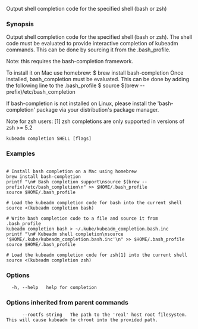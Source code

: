 
Output shell completion code for the specified shell (bash or zsh)

### Synopsis


Output shell completion code for the specified shell (bash or zsh).
The shell code must be evaluated to provide interactive
completion of kubeadm commands. This can be done by sourcing it from
the .bash_profile.

Note: this requires the bash-completion framework.

To install it on Mac use homebrew:
    $ brew install bash-completion
Once installed, bash_completion must be evaluated. This can be done by adding the
following line to the .bash_profile
    $ source $(brew --prefix)/etc/bash_completion

If bash-completion is not installed on Linux, please install the 'bash-completion' package
via your distribution's package manager.

Note for zsh users: [1] zsh completions are only supported in versions of zsh >= 5.2

```
kubeadm completion SHELL [flags]
```

### Examples

```

# Install bash completion on a Mac using homebrew
brew install bash-completion
printf "\n# Bash completion support\nsource $(brew --prefix)/etc/bash_completion\n" >> $HOME/.bash_profile
source $HOME/.bash_profile

# Load the kubeadm completion code for bash into the current shell
source <(kubeadm completion bash)

# Write bash completion code to a file and source it from .bash_profile
kubeadm completion bash > ~/.kube/kubeadm_completion.bash.inc
printf "\n# Kubeadm shell completion\nsource '$HOME/.kube/kubeadm_completion.bash.inc'\n" >> $HOME/.bash_profile
source $HOME/.bash_profile

# Load the kubeadm completion code for zsh[1] into the current shell
source <(kubeadm completion zsh)
```

### Options

```
  -h, --help   help for completion
```

### Options inherited from parent commands

```
      --rootfs string   The path to the 'real' host root filesystem. This will cause kubeadm to chroot into the provided path.
```
